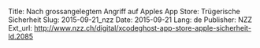 Title: Nach grossangelegtem Angriff auf Apples App Store: Trügerische Sicherheit
Slug: 2015-09-21_nzz
Date: 2015-09-21
Lang: de
Publisher: NZZ
Ext_url: http://www.nzz.ch/digital/xcodeghost-app-store-apple-sicherheit-ld.2085